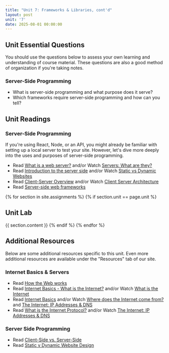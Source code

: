 ```yaml
---
title: "Unit 7: Frameworks & Libraries, cont'd"
layout: post
unit: '7'
date: 2025-08-01 00:00:00
---
```


## Unit Essential Questions
You should use the questions below to assess your own learning and understanding of course material. These questions are also a good method of organization if you're taking notes.

### Server-Side Programming
- What is server-side programming and what purpose does it serve?
- Which frameworks require server-side programming and how can you tell?

## Unit Readings
### Server-Side Programming
If you're using React, Node, or an API, you might already be familiar with setting up a local server to test your site. However, let's dive more deeply into the uses and purposes of server-side programming.
- Read [What is a web server?](https://developer.mozilla.org/en-US/docs/Learn/Common_questions/Web_mechanics/What_is_a_web_server) and/or Watch [Servers: What are they?](https://www.youtube.com/watch?v=toLnp3PJVVA)
- Read [Introduction to the server side](https://developer.mozilla.org/en-US/docs/Learn/Server-side/First_steps/Introduction) and/or Watch [Static vs Dynamic Websites](https://www.youtube.com/watch?v=4sP7fp3cp24)
- Read [Client-Server Overview](https://developer.mozilla.org/en-US/docs/Learn/Server-side/First_steps/Client-Server_overview) and/or Watch [Client Server Architecture](https://www.youtube.com/watch?v=h-n_gyyNly8)
- Read [Server-side web frameworks](https://developer.mozilla.org/en-US/docs/Learn/Server-side/First_steps/Web_frameworks)

{% for section in site.assignments %}
{% if section.unit == page.unit %}
## Unit Lab
{{ section.content }}
{% endif %}
{% endfor %}

## Additional Resources
Below are some additional resources specific to this unit. Even more additional resources are available under the "Resources" tab of our site.

### Internet Basics & Servers
- Read [How the Web works](https://developer.mozilla.org/en-US/docs/Learn/Getting_started_with_the_web/How_the_Web_works)
- Read [Internet Basics - What is the Internet?](https://edu.gcfglobal.org/en/internetbasics/what-is-the-internet/1/) and/or Watch [What is the Internet](https://www.youtube.com/watch?v=Dxcc6ycZ73M)
- Read [Internet Basics](https://fcit.usf.edu/internet/chap1/chap1.htm) and/or Watch [Where does the Internet come from?](https://www.youtube.com/watch?v=jKA5hz3dV-g) and [The Internet: IP Addresses & DNS](https://youtu.be/5o8CwafCxnU)
- Read [What is the Internet Protocol?](https://www.cloudflare.com/learning/ddos/glossary/internet-protocol/) and/or Watch [The Internet: IP Addresses & DNS](https://www.youtube.com/watch?v=5o8CwafCxnU)

### Server Side Programming
- Read [Client-Side vs. Server-Side](https://skillcrush.com/2012/07/30/client-side-vs-server-side/)
- Read [Static v Dynamic Website Design](https://www.spiderwriting.co.uk/static-dynamic.php)

<!-- FEEDBACK
I would add the example on how to post on github (readme guide or something like that)

The biggest strength of this unit would be the content that it covered. Knowing how to use cloud computing platforms for hosting is pretty essential for many positions in the tech industry. Another big strength would be the support resources listed at the bottom of the unit page. I found that these resources were helpful in understanding the fundamentals of how hosting works which helped with debugging many issues. One weakness I would say is that the recorded lecture only shows how to upload to google cloud platform using node. I found that to be less helpful for me specifically and ended up running into many issues when reproducing the Professor's steps. I think having more video walkthroughs for this process would very helpful

For the lab guide, we didn't get in-depth guidance for more advanced deployment scenarios. For example, students using server-side technologies or more complex frameworks may have found the instructions less helpful. Including more advanced topics such as continuous deployment pipelines, server management, and handling domain registrations could further help our learning experience

The only thing I think it can improve it that maybe have more troubleshooting guidance for common issues during deployment even it has already have some debug explanation in video.

One weaknesses of this unit is that when setting up my server, I was a little confused about the purpose of the updates we were making to the package.json and I didn't really feel like that was explained. 

The video lecture was helpful, but I wish it showed the actual folders and makeup of the project being deployed. When i tried to find resources online, I felt like there was a lot of general advice, when I felt like I had a specific issue. Overall, it was a steep learning curve, but reading through many documentations and watching different youtube tutorials helped explain the concepts and my issues.

I think I prefer it when there are more essential questions at the beginning so I know what to look for and what's most important

I thought the unit was good. It was difficult trying to get it deployed but each case is unique so there isn't much more resources that could be provided.

It provides diverse learning resources, such as readings, videos, and lectures, to accommodate various learning styles. However, some concepts may be challenging for beginners, and the unit could benefit from including more advanced topics, like security practices. 

The biggest strength of this unit was the recorded lecture for me; it helped me.a good amount with understanding what should be done and how. The biggest weakness of this unit, which could be a strength for others, was that I prefer a more structured goal for what to accomplish in the given week. Once we began using API's and different libraries it felt a little daunting to come up with various ways to implement what we learned into our project. However, this open ended aspect could also be looked at as a positive, so maybe just more resources on what examples might look like could've been helpful. 

The unit lacked the ability to download example code snippets or complete projects. Having downloadable code would be extremely beneficial for learning and troubleshooting, allowing students to compare their work with working examples.

There were limited resources and tips for troubleshooting common issues encountered during the hosting process. A dedicated troubleshooting guide would help students resolve issues more efficiently.

The recorded lectures and video tutorials for hosting on platforms like Google Cloud were not sufficient. The video tutorial, in particular, was not helpful. 

The hands-on assignments, such as finishing the framework/library integrations and hosting the site, were instrumental in applying theoretical knowledge. 

I think the readings were very prompt and in depth, but as someone who is personally more visual. I really wish that there were more videos. 

The nature of the assignment allowed for hands-on experience by creating a real-world application. Offering multiple hosting options (InfinityFree, GitHub Pages, Google Cloud, AWS, Azure) allowed for flexibility and exposure to various platforms. However, there was no detailed way of telling which platform was better. In addition, more detailed guidance on troubleshooting common deployment issues could be helpful. In general, this unit would be better if we had it as a group project rather than an individual one.

This unit felt like a totally necessary continuation of the previous one, but at the same time, mostly feels like just extra information. I understand that we're supposed to be working on the site or our final projects, but our sites have been basically finished or nearly finished for weeks, it seems. This course feels overly compressed and condensed - not a bad way to get a fast taste of web dev, but it would be much more impactful as a multi-course sequence for those interested in actually learning the material fully. 

I liked that the unit introduced me to a bunch of different frameworks, rather than just one (eg, just React). It was a useful exercise in picking the right tool. I don't think the unit had any weaknesses!

Weakness: There was no example integration with a framework in the lecture. 

Could include more hands-on exercises or step-by-step guides for common hosting scenarios

i would have liked more specific and updated resources on the frameworks we could've used. like a step by step thing.

Again, I think more specific lecture goals and things to do accompanying the lecture would've been helpful.

A strength was the flexibility of where I could host my website, I used Github Pages but there were many options available, with lots of helpful discussion and suggestions on Piazza. Another strength was the resources, especially the bonus resources that talked about the Internet, they were very interesting. 

I think some more guidance on the different services to use like AWS, Azure, etc would be a bit more helpful. However, I liked the readings - they were short, simple, and useful.

Weaknesses - at this point work was very individual (i.e. we got to choose which frameworks we used, weren't following a "syllabus" as much anymore) so it may have been hard for students to get individualized help

- I loved the freedom we had. We were able to freely pick what was best for us, and managed to polish up our websites. However, for this unit we did not have any aspect of storage or some way to store our user's preferences, which I imagine some people may have anticipated they need when we started the quarter and made decisions for what websites to make.

I thought that this unit was helpful, but if anything, it could have included slightly more content. I think it would have been nice if we were introduced to only the most common Frameworks (Node, React, etc.) last week, and then were given the freedom to explore whichever frameworks we wanted to this week. 

what could have improved would be setting it up using github pages. I saw a video on it but i think a tutorial could have been linked there

It was confusing that this lab asked us to host our website when Unit 5 Lab already had us do that. I simply had to commit my changes to my existing repository to have Github Pages update my website.

This unit taught me a lot about the differences between static and dynamic sites. I wish there was more information about how to implement dynamic features.

I thought this lab was not as clear as previous labs, meaning what we supposed to actually do. It seemed really similar to last lab.

One thing that worked well for this unit was the accompaniment of shorter YouTube videos after the longer and denser readings. The videos acted like summaries and allowed for me to better understand and grasp the material. On the other hand, one thing that could use improvement is that I may have been more helpful if the "Additional Resources" section could be more related to the unit lab and be more on additional resources about platforms that we can deploy our websites on so that there is the same amount of guidance if we do not choose to use Google Cloud as in this week's recording. 

This unit talked mostly about web vs client servers which gave me some more useful background on how they work. However, I think I was still trying to implement some functionalities so I was looking more at libraries and packages to help. For example, I included an image carousel and ended using bootstrap styling

I think there could've been a little more guidance on the specifics of hosting a website
-->
